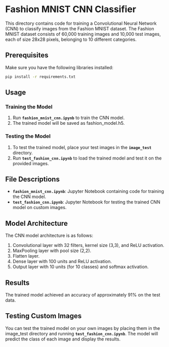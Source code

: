 # Fashion MNIST CNN Classifier

This directory contains code for training a Convolutional Neural Network (CNN) to classify images from the Fashion MNIST dataset. The Fashion MNIST dataset consists of 60,000 training images and 10,000 test images, each of size 28x28 pixels, belonging to 10 different categories.

## Prerequisites

Make sure you have the following libraries installed:

```bash
pip install -r requirements.txt
```

## Usage
### Training the Model
1. Run **`fashion_mnist_cnn.ipynb`** to train the CNN model.
2. The trained model will be saved as fashion_model.h5.
### Testing the Model
1. To test the trained model, place your test images in the  **`image_test`** directory.
2. Run **`test_fashion_cnn.ipynb`** to load the trained model and test it on the provided images.

## File Descriptions
- **`fashion_mnist_cnn.ipynb`**: Jupyter Notebook containing code  for training the CNN model.
- **`test_fashion_cnn.ipynb`**: Jupyter Notebook for testing the trained CNN model on custom images.

## Model Architecture
The CNN model architecture is as follows:

1. Convolutional layer with 32 filters, kernel size (3,3), and ReLU activation.
2. MaxPooling layer with pool size (2,2).
3. Flatten layer.
4. Dense layer with 100 units and ReLU activation.
5. Output layer with 10 units (for 10 classes) and softmax activation.

## Results
The trained model achieved an accuracy of approximately 91% on the test data.

## Testing Custom Images
You can test the trained model on your own images by placing them in the image_test directory and running **`test_fashion_cnn.ipynb`**. The model will predict the class of each image and display the results.